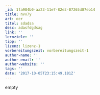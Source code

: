 ```yaml
---
_id: 1fa984b0-aa23-11e7-82e3-07265d07eb14
title: nvv7y
art: oer
titel: sdadsa
desc: adasfdgdsag
link: ''
lernziele: ''
tipp: ''
lizenz: lizenz-1
vorbereitungszeit: vorbereitungszeit-1
author-name: ''
author-email: ''
author-website: ''
tags: ''
date: '2017-10-05T23:15:49.181Z'
---
```

empty
